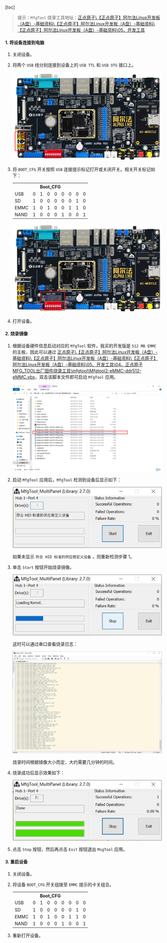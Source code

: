 [toc]

> 提示：`MfgTool` 烧录工具地址：[正点原子\【正点原子】阿尔法Linux开发板（A盘）-基础资料\【正点原子】阿尔法Linux开发板（A盘）-基础资料\【正点原子】阿尔法Linux开发板（A盘）-基础资料\05、开发工具]()

#### 1. 将设备连接到电脑

1. 关闭设备。

2. 将两个 `USB` 线分别连接到设备上的 `USB TTL` 和 `USB OTG` 接口上。

   ![01](./images/01.png)

3. 将 `BOOT_CFG` 开关按照 `USB` 连接提示标记打开或关闭开关。相关开关标记如下：

   <table>
       <tr>
           <th colspan="9" align="center">Boot_CFG</th>
       </tr>
       <tr>
       	<td>USB</td>
           <td>0</td>
           <td>1</td>
           <td>0</td>
           <td>0</td>
           <td>0</td>
           <td>0</td>
           <td>0</td>
           <td>0</td>
       </tr>
       <tr>
       	<td>SD</td>
           <td>1</td>
           <td>0</td>
           <td>0</td>
           <td>0</td>
           <td>0</td>
           <td>0</td>
           <td>1</td>
           <td>0</td>
       </tr>
       <tr>
       	<td>EMMC</td>
           <td>1</td>
           <td>0</td>
           <td>1</td>
           <td>0</td>
           <td>0</td>
           <td>1</td>
           <td>1</td>
           <td>0</td>
       </tr>
       <tr>
       	<td>NAND</td>
           <td>1</td>
           <td>0</td>
           <td>0</td>
           <td>0</td>
           <td>1</td>
           <td>0</td>
           <td>0</td>
           <td>1</td>
       </tr>
   </table>

   ![02](./images/02.png)

4. 打开设备。

#### 2. 烧录镜像

1. 根据设备硬件信息启动对应的 `MfgTool` 软件，我买的开发版是 `512 MB EMMC` 的主板，因此可以通过 [正点原子\【正点原子】阿尔法Linux开发板（A盘）-基础资料\【正点原子】阿尔法Linux开发板（A盘）-基础资料\【正点原子】阿尔法Linux开发板（A盘）-基础资料\05、开发工具\04、正点原子MFG_TOOL出厂固件烧录工具\mfgtool\Mfgtool2-eMMC-ddr512-eMMC.vbs]()，双击该脚本文件即可启动 `MfgTool` 应用。

   ![03](./images/03.png)

2. 启动 `MfgTool` 应用后，`MfgTool` 检测到设备后显示如下：

   ![04](./images/04.png)

   如果未显示 `符合 HID 标准的供应商定义设备` ，则重新检测步骤 1。

3. 单击 `Start` 按钮开始烧录镜像。

   ![05](./images/05.png)

   这时可以通过串口查看烧录日志：

   ![06](./images/06.png)

   烧录时间根据镜像大小而定，大约需要几分钟的时间。

4. 烧录成功后显示效果如下：

   ![07](./images/07.png)

5. 点击 `Stop` 按钮，然后再点击 `Exit` 按钮退出 `MsgTool` 应用。

#### 3. 重启设备

1. 关闭设备。

2. 将设备 `BOOT_CFG` 开关组拨至 `EMMC` 提示的卡关组合。

   <table>
       <tr>
           <th colspan="9" align="center">Boot_CFG</th>
       </tr>
       <tr>
       	<td>USB</td>
           <td>0</td>
           <td>1</td>
           <td>0</td>
           <td>0</td>
           <td>0</td>
           <td>0</td>
           <td>0</td>
           <td>0</td>
       </tr>
       <tr>
       	<td>SD</td>
           <td>1</td>
           <td>0</td>
           <td>0</td>
           <td>0</td>
           <td>0</td>
           <td>0</td>
           <td>1</td>
           <td>0</td>
       </tr>
       <tr>
       	<td>EMMC</td>
           <td>1</td>
           <td>0</td>
           <td>1</td>
           <td>0</td>
           <td>0</td>
           <td>1</td>
           <td>1</td>
           <td>0</td>
       </tr>
       <tr>
       	<td>NAND</td>
           <td>1</td>
           <td>0</td>
           <td>0</td>
           <td>0</td>
           <td>1</td>
           <td>0</td>
           <td>0</td>
           <td>1</td>
       </tr>
   </table>

3. 重新打开设备。